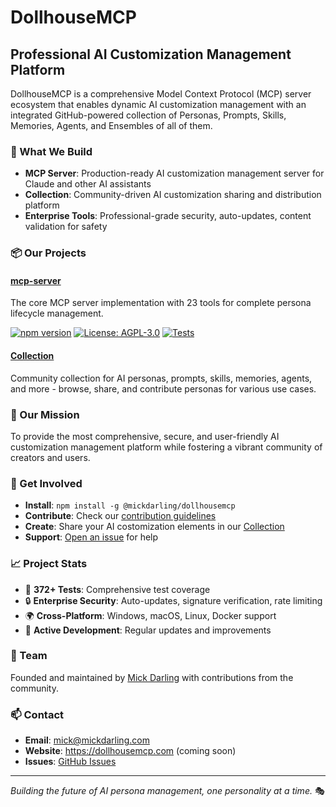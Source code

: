 # DollhouseMCP

## Professional AI Customization Management Platform

DollhouseMCP is a comprehensive Model Context Protocol (MCP) server ecosystem that enables dynamic AI customization management with an integrated GitHub-powered collection of Personas, Prompts, Skills, Memories, Agents, and Ensembles of all of them.

### 🚀 What We Build

- **MCP Server**: Production-ready AI customization management server for Claude and other AI assistants
- **Collection**: Community-driven AI customization sharing and distribution platform
- **Enterprise Tools**: Professional-grade security, auto-updates, content validation for safety

### 📦 Our Projects

#### [mcp-server](https://github.com/DollhouseMCP/mcp-server)
The core MCP server implementation with 23 tools for complete persona lifecycle management.

[![npm version](https://img.shields.io/npm/v/@mickdarling/dollhousemcp.svg)](https://www.npmjs.com/package/@mickdarling/dollhousemcp)
[![License: AGPL-3.0](https://img.shields.io/badge/License-AGPL--3.0-blue.svg)](https://www.gnu.org/licenses/agpl-3.0)
[![Tests](https://github.com/DollhouseMCP/mcp-server/actions/workflows/core-build-test.yml/badge.svg)](https://github.com/DollhouseMCP/mcp-server/actions)

#### [Collection](https://github.com/DollhouseMCP/collection)
Community collection for AI personas, prompts, skills, memories, agents, and more - browse, share, and contribute personas for various use cases.

### 🎯 Our Mission

To provide the most comprehensive, secure, and user-friendly AI customization management platform while fostering a vibrant community of creators and users.

### 🤝 Get Involved

- **Install**: `npm install -g @mickdarling/dollhousemcp`
- **Contribute**: Check our [contribution guidelines](https://github.com/DollhouseMCP/mcp-server/blob/main/CONTRIBUTING.md)
- **Create**: Share your AI costomization elements in our [Collection](https://github.com/DollhouseMCP/collection)
- **Support**: [Open an issue](https://github.com/DollhouseMCP/mcp-server/issues) for help

### 📈 Project Stats

- 🧪 **372+ Tests**: Comprehensive test coverage
- 🔒 **Enterprise Security**: Auto-updates, signature verification, rate limiting
- 🌍 **Cross-Platform**: Windows, macOS, Linux, Docker support
- 🚀 **Active Development**: Regular updates and improvements

### 👥 Team

Founded and maintained by [Mick Darling](https://github.com/mickdarling) with contributions from the community.

### 📫 Contact

- **Email**: mick@mickdarling.com
- **Website**: https://dollhousemcp.com (coming soon)
- **Issues**: [GitHub Issues](https://github.com/DollhouseMCP/mcp-server/issues)

---

*Building the future of AI persona management, one personality at a time.* 🎭
